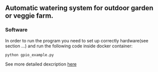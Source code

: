 ## Automatic watering system for outdoor garden or veggie farm. ##

### Software ###

In order to run the program you need to set up correctly hardware(see section ...) and run the following code inside docker container:

`python gpio_example.py`

See more detailed dexcription [here](./autonomous_garden.pdf)
